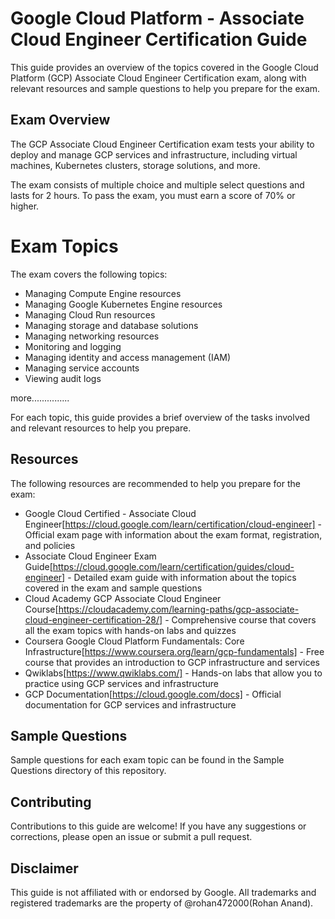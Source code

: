 # Google Cloud Platform - Associate Cloud Engineer Certification Guide

This guide provides an overview of the topics covered in the Google Cloud Platform (GCP) Associate Cloud Engineer Certification exam, 
along with relevant resources and sample questions to help you prepare for the exam.

## Exam Overview

The GCP Associate Cloud Engineer Certification exam tests your ability to deploy and manage GCP services and infrastructure, 
including virtual machines, Kubernetes clusters, storage solutions, and more.

The exam consists of multiple choice and multiple select questions and lasts for 2 hours. To pass the exam, you must earn a score of 70% or higher.

# Exam Topics

The exam covers the following topics:

- Managing Compute Engine resources
- Managing Google Kubernetes Engine resources
- Managing Cloud Run resources
- Managing storage and database solutions
- Managing networking resources
- Monitoring and logging
- Managing identity and access management (IAM)
- Managing service accounts
- Viewing audit logs

more...............

For each topic, this guide provides a brief overview of the tasks involved and relevant resources to help you prepare.

## Resources

The following resources are recommended to help you prepare for the exam:

- Google Cloud Certified - Associate Cloud Engineer[https://cloud.google.com/learn/certification/cloud-engineer] - Official exam page with information about the exam format, registration, and policies
- Associate Cloud Engineer Exam Guide[https://cloud.google.com/learn/certification/guides/cloud-engineer] - Detailed exam guide with information about the topics covered in the exam and sample questions
- Cloud Academy GCP Associate Cloud Engineer Course[https://cloudacademy.com/learning-paths/gcp-associate-cloud-engineer-certification-28/] - Comprehensive course that covers all the exam topics with hands-on labs and quizzes
- Coursera Google Cloud Platform Fundamentals: Core Infrastructure[https://www.coursera.org/learn/gcp-fundamentals] - Free course that provides an introduction to GCP infrastructure and services
- Qwiklabs[https://www.qwiklabs.com/] - Hands-on labs that allow you to practice using GCP services and infrastructure
- GCP Documentation[https://cloud.google.com/docs] - Official documentation for GCP services and infrastructure

## Sample Questions

Sample questions for each exam topic can be found in the Sample Questions directory of this repository.

## Contributing

Contributions to this guide are welcome! If you have any suggestions or corrections, please open an issue or submit a pull request.

## Disclaimer

This guide is not affiliated with or endorsed by Google. All trademarks and registered trademarks are the property of @rohan472000(Rohan Anand).

